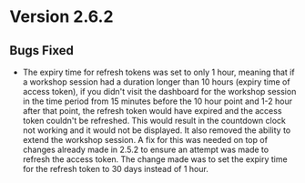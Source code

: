 Version 2.6.2
=============

Bugs Fixed
----------

* The expiry time for refresh tokens was set to only 1 hour, meaning that if a
  workshop session had a duration longer than 10 hours (expiry time of access
  token), if you didn't visit the dashboard for the workshop session in the time
  period from 15 minutes before the 10 hour point and 1-2 hour after that point,
  the refresh token would have expired and the access token couldn't be
  refreshed. This would result in the countdown clock not working and it would
  not be displayed. It also removed the ability to extend the workshop session.
  A fix for this was needed on top of changes already made in 2.5.2 to ensure an
  attempt was made to refresh the access token. The change made was to set the
  expiry time for the refresh token to 30 days instead of 1 hour.
